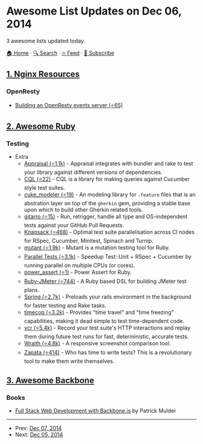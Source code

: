 # Awesome List Updates on Dec 06, 2014

3 awesome lists updated today.

[🏠 Home](/README.md) · [🔍 Search](https://test.trackawesomelist.com/search/) · [🔥 Feed](https://test.trackawesomelist.com/rss.xml) · [📮 Subscribe](https://trackawesomelist.us17.list-manage.com/subscribe?u=d2f0117aa829c83a63ec63c2f&id=36a103854c)



## [1. Nginx Resources](/content/fcambus/nginx-resources/README.md)

### OpenResty

*   [Building an OpenResty events server (⭐65)](https://github.com/cagerton/dropthat/)

## [2. Awesome Ruby](/content/markets/awesome-ruby/README.md)

### Testing

*   Extra
    *   [Appraisal (⭐1.1k)](https://github.com/thoughtbot/appraisal) - Appraisal integrates with bundler and rake to test your library against different versions of dependencies.
    *   [CQL (⭐22)](https://github.com/enkessler/cql) - CQL is a library for making queries against Cucumber style test suites.
    *   [cuke\_modeler (⭐19)](https://github.com/enkessler/cuke_modeler) - An modeling library for `.feature` files that is an abstration layer on top of the `gherkin` gem, providing a stable base upon which to build other Gherkin related tools.
    *   [gitarro (⭐15)](https://github.com/openSUSE/gitarro) - Run, retrigger, handle all type and OS-independent tests against your GitHub Pull Requests.
    *   [Knapsack (⭐468)](https://github.com/ArturT/knapsack) - Optimal test suite parallelisation across CI nodes for RSpec, Cucumber, Minitest, Spinach and Turnip.
    *   [mutant (⭐1.9k)](https://github.com/mbj/mutant) - Mutant is a mutation testing tool for Ruby.
    *   [Parallel Tests (⭐3.1k)](https://github.com/grosser/parallel_tests) - Speedup Test::Unit + RSpec + Cucumber by running parallel on multiple CPUs (or cores).
    *   [power\_assert (⭐1)](https://github.com/k-tsj/power_assert) - Power Assert for Ruby.
    *   [Ruby-JMeter (⭐744)](https://github.com/flood-io/ruby-jmeter) - A Ruby based DSL for building JMeter test plans.
    *   [Spring (⭐2.7k)](https://github.com/rails/spring) - Preloads your rails environment in the background for faster testing and Rake tasks.
    *   [timecop (⭐3.2k)](https://github.com/travisjeffery/timecop) - Provides "time travel" and "time freezing" capabilities, making it dead simple to test time-dependent code.
    *   [vcr (⭐5.4k)](https://github.com/vcr/vcr) - Record your test suite's HTTP interactions and replay them during future test runs for fast, deterministic, accurate tests.
    *   [Wraith (⭐4.8k)](https://github.com/BBC-News/wraith) - A responsive screenshot comparison tool.
    *   [Zapata (⭐414)](https://github.com/Nedomas/zapata) - Who has time to write tests? This is a revolutionary tool to make them write themselves.

## [3. Awesome Backbone](/content/sadcitizen/awesome-backbone/README.md)

### Books

*   [Full Stack Web Development with Backbone.js](http://shop.oreilly.com/product/0636920030799.do) by Patrick Mulder

---

- Prev: [Dec 07, 2014](/content/2014/12/07/README.md)
- Next: [Dec 05, 2014](/content/2014/12/05/README.md)